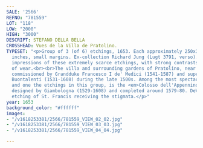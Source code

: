 ```yaml
---
SALE: '2566'
REFNO: "781559"
LOT: "118"
LOW: "2000"
HIGH: "3000"
DESCRIPT: STEFANO DELLA BELLA
CROSSHEAD: Vues de la Villa de Pratolino.
TYPESET: "<p>Group of 3 (of 6) etchings, 1653. Each approximately 250x385 mm; 10x15¼
  inches, small margins. Ex-collection Richard Jung (Lugt 3791, verso). Very good
  impressions of these extremely scarce etchings, with strong contrasts and no sign
  of wear.<br><br>The villa and surrounding gardens of Pratolino, near Florence, were
  commissioned by Grandduke Francesco I de' Medici (1541-1587) and supervised by Bernardo
  Buontalenti (1531-1608) during the late 1500s. Among the most spectacular sights,
  and one the etchings in this group, is the <em>Colosso dell'Appennino</em>, a fountain/grotto
  designed by Giambologna (1529-1608) and completed around 1579-80. DeVesme 838 ff.<br><br>With--An
  etching of St. Francis receiving the stigmata.</p>"
year: 1653
background_color: "#ffffff"
images:
- "/v1618253381/2566/781559_VIEW_02_02.jpg"
- "/v1618253381/2566/781559_VIEW_03_03.jpg"
- "/v1618253381/2566/781559_VIEW_04_04.jpg"

---
```

